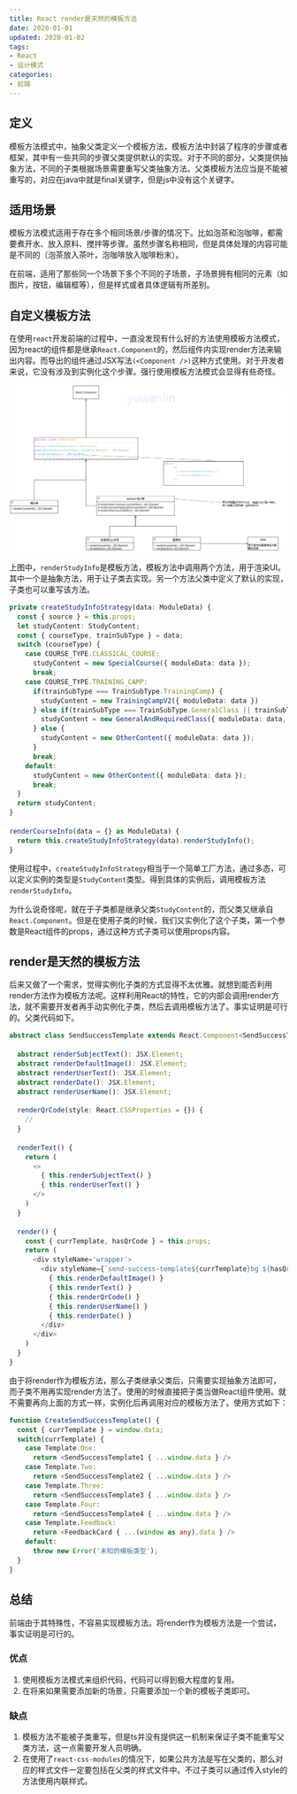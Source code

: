 ```yaml
---
title: React render是天然的模板方法
date: 2020-01-01
updated: 2020-01-02
tags:
- React
- 设计模式
categories:
- 前端
---
```


## 定义
模板方法模式中，抽象父类定义一个模板方法，模板方法中封装了程序的步骤或者框架，其中有一些共同的步骤父类提供默认的实现。对于不同的部分，父类提供抽象方法，不同的子类根据场景需要重写父类抽象方法。父类模板方法应当是不能被重写的，对应在java中就是final关键字，但是js中没有这个关键字。

## 适用场景
模板方法模式适用于存在多个相同场景/步骤的情况下。比如泡茶和泡咖啡，都需要煮开水、放入原料、搅拌等步骤。虽然步骤名称相同，但是具体处理的内容可能是不同的（泡茶放入茶叶，泡咖啡放入咖啡粉末）。

在前端，适用了那些同一个场景下多个不同的子场景，子场景拥有相同的元素（如图片，按钮，编辑框等），但是样式或者具体逻辑有所差别。
<!-- more -->

## 自定义模板方法
在使用`react`开发前端的过程中，一直没发现有什么好的方法使用模板方法模式，因为react的组件都是继承`React.Component`的，然后组件内实现render方法来输出内容。而导出的组件通过JSX写法`(<Component />)`这种方式使用。对于开发者来说，它没有涉及到实例化这个步骤。强行使用模板方法模式会显得有些奇怪。

![](/assets/render-template/images/class-pic.png)


上图中，`renderStudyInfo`是模板方法，模板方法中调用两个方法，用于渲染UI。其中一个是抽象方法，用于让子类去实现。另一个方法父类中定义了默认的实现，子类也可以重写该方法。

```typescript
private createStudyInfoStrategy(data: ModuleData) {
  const { source } = this.props;
  let studyContent: StudyContent;
  const { courseType, trainSubType } = data;
  switch (courseType) {
    case COURSE_TYPE.CLASSICAL_COURSE:
      studyContent = new SpecialCourse({ moduleData: data });
      break;
    case COURSE_TYPE.TRAINING_CAMP:
      if(trainSubType === TrainSubType.TrainingCamp) {
        studyContent = new TrainingCampV2({ moduleData: data })
      } else if(trainSubType === TrainSubType.GeneralClass || trainSubType === TrainSubType.RequiredClass) {
        studyContent = new GeneralAndRequiredClass({ moduleData: data, source })
      } else {
        studyContent = new OtherContent({ moduleData: data });
      }
      break;
    default:
      studyContent = new OtherContent({ moduleData: data });
      break;
  }
  return studyContent;
}

renderCourseInfo(data = {} as ModuleData) {
  return this.createStudyInfoStrategy(data).renderStudyInfo();
}
```

使用过程中，`createStudyInfoStrategy`相当于一个简单工厂方法，通过多态，可以定义实例的类型是`StudyContent`类型。得到具体的实例后，调用模板方法`renderStudyInfo`。

为什么说奇怪呢，就在于子类都是继承父类`StudyContent`的，而父类又继承自`React.Component`。但是在使用子类的时候，我们又实例化了这个子类，第一个参数是React组件的props，通过这种方式子类可以使用props内容。

## render是天然的模板方法
后来又做了一个需求，觉得实例化子类的方式显得不太优雅。就想到能否利用render方法作为模板方法呢。这样利用React的特性，它的内部会调用render方法，就不需要开发者再手动实例化子类，然后去调用模板方法了。事实证明是可行的。父类代码如下。
```typescript
abstract class SendSuccessTemplate extends React.Component<SendSuccessTemplateProps, {}> {

  abstract renderSubjectText(): JSX.Element;
  abstract renderDefaultImage(): JSX.Element;
  abstract renderUserText(): JSX.Element;
  abstract renderDate(): JSX.Element;
  abstract renderUserName(): JSX.Element;

  renderQrCode(style: React.CSSProperties = {}) {
    //
  }

  renderText() {
    return (
      <>
        { this.renderSubjectText() }
        { this.renderUserText() }
      </>
    )
  }

  render() {
    const { currTemplate, hasQrCode } = this.props;
    return (
      <div styleName='wrapper'>
        <div styleName={`send-success-template${currTemplate}bg ${hasQrCode ? 'hasQrCode' : ''}`}>
          { this.renderDefaultImage() }
          { this.renderText() }
          { this.renderQrCode() }
          { this.renderUserName() }
          { this.renderDate() }
        </div>
      </div>
    )
  }
}
```

由于将render作为模板方法，那么子类继承父类后，只需要实现抽象方法即可，而子类不用再实现render方法了。使用的时候直接把子类当做React组件使用。就不需要再向上面的方式一样，实例化后再调用对应的模板方法了。使用方式如下：
```typescript
function CreateSendSuccessTemplate() {
  const { currTemplate } = window.data;
  switch(currTemplate) {
    case Template.One:
      return <SendSuccessTemplate1 { ...window.data } />
    case Template.Two:
      return <SendSuccessTemplate2 { ...window.data } />
    case Template.Three:
      return <SendSuccessTemplate3 { ...window.data } />
    case Template.Four:
      return <SendSuccessTemplate4 { ...window.data } />
    case Template.Feedback:
      return <FeedbackCard { ...(window as any).data } />
    default:
      throw new Error('未知的模板类型');
  }
}
```

## 总结
前端由于其特殊性，不容易实现模板方法。将render作为模板方法是一个尝试，事实证明是可行的。

### 优点
1. 使用模板方法模式来组织代码，代码可以得到极大程度的复用。
2. 在将来如果需要添加新的场景，只需要添加一个新的模板子类即可。

### 缺点
1. 模板方法不能被子类重写，但是ts并没有提供这一机制来保证子类不能重写父类方法，这一点需要开发人员明确。
2. 在使用了`react-css-modules`的情况下，如果公共方法是写在父类的，那么对应的样式文件一定要包括在父类的样式文件中。不过子类可以通过传入style的方法使用内联样式。
